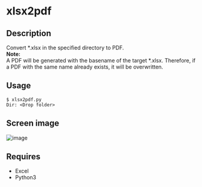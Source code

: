 # xlsx2pdf 

## Description  
Convert \*.xlsx in the specified directory to PDF.  
**Note:**  
A PDF will be generated with the basename of the target \*.xlsx. Therefore, if a PDF with the same name already exists, it will be overwritten.  

## Usage  
```
$ xlsx2pdf.py
Dir: <Drop folder>
```

## Screen image  
![image](https://user-images.githubusercontent.com/10069642/86093781-7ec25500-baea-11ea-9f66-428a395f45d5.png)

## Requires  
- Excel
- Python3
